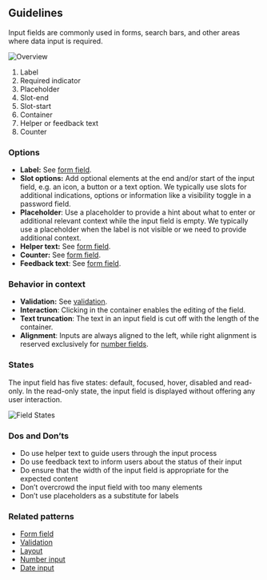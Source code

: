 ## Guidelines

Input fields are commonly used in forms, search bars, and other areas where data input is required.

![Overview](https://www.figma.com/design/wEptRgAezDU1z80Cn3eZ0o/iX-Pattern-Illustrations?node-id=3054-593&t=jhhv5OZGqmBpgXcs-4)

1. Label
2. Required indicator
3. Placeholder
4. Slot-end
5. Slot-start
6. Container
7. Helper or feedback text
8. Counter

### Options

- **Label:** See [form field](./forms/forms-field.md).
- **Slot options:** Add optional elements at the end and/or start of the input field, e.g. an icon, a button or a text option. We typically use slots for additional indications, options or information like a visibility toggle in a password field.
- **Placeholder**: Use a placeholder to provide a hint about what to enter or additional relevant context while the input field is empty. We typically use a placeholder when the label is not visible or we need to provide additional context.
- **Helper text:** See [form field](./forms/forms-field.md).
- **Counter:** See [form field](./forms/forms-field.md).
- **Feedback text**: See [form field](./forms/forms-field.md).

### Behavior in context

- **Validation:** See [validation](./forms/forms-validation.mdx).
- **Interaction**: Clicking in the container enables the editing of the field.
- **Text truncation**: The text in an input field is cut off with the length of the container.
- **Alignment**: Inputs are always aligned to the left, while right alignment is reserved exclusively for [number fields](input-number.mdx).

### States

The input field has five states: default, focused, hover, disabled and read-only. In the read-only state, the input field is displayed without offering any user interaction.

![Field States](https://www.figma.com/design/wEptRgAezDU1z80Cn3eZ0o/iX-Pattern-Illustrations?node-id=3198-7167&t=jhhv5OZGqmBpgXcs-4)

### Dos and Don’ts

- Do use helper text to guide users through the input process
- Do use feedback text to inform users about the status of their input
- Do ensure that the width of the input field is appropriate for the expected content
- Don’t overcrowd the input field with too many elements
- Don’t use placeholders as a substitute for labels

### Related patterns

- [Form field](./forms/forms-field.md)
- [Validation](./forms/forms-validation.mdx)
- [Layout](./forms/forms-layout.md)
- [Number input](input-number.mdx)
- [Date input](input-date.mdx)
